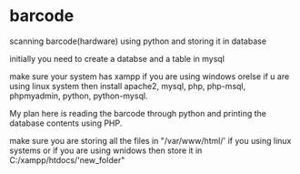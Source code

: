 # barcode
scanning barcode(hardware) using python and storing it in database

initially you need to create a databse and a table in mysql

make sure your system has 
            xampp if you are using windows 
            orelse 
            if u are using linux system then install apache2, mysql, php, php-msql, phpmyadmin, python, python-mysql.
            
            
My plan here is reading the barcode through python and printing the database contents using PHP.

make sure you are storing all the files in "/var/www/html/' if you using linux systems or if you are using wnidows then store it in C:/xampp/htdocs/'new_folder"
